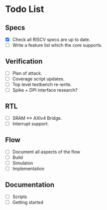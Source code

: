 
# Todo List

## Specs
 
- [X] Check all RISCV specs are up to date.
- [ ] Write a feature list which the core supports.

## Verification

- [ ] Plan of attack.
- [ ] Coverage script updates.
- [ ] Top level testbench re-write.
- [ ] Spike + DPI interface research?

## RTL

- [ ] SRAM <-> AXIv4 Bridge.
- [ ] Interrupt support.

## Flow

- [ ] Document all aspects of the flow
 - [ ] Build
 - [ ] Simulaton
 - [ ] Implementation

## Documentation

- [ ] Scripts
- [ ] Getting started
